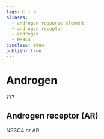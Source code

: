 ```yaml
---
tags: 💨 💡 ✍️
aliases: 
  - androgen response element
  - androgen receptor
  - androgen
  - NR3C4
cssclass: idea
publish: true
---
```

# Androgen
???

## Androgen receptor (AR)
NR3C4 or AR

